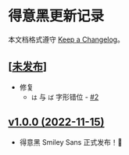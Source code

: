 # 得意黑更新记录

本文档格式遵守 [Keep a Changelog]。

## [[未发布]]

- 修复
  - `は` 与 `ば` 字形错位 - [#2]

## [v1.0.0 (2022-11-15)]

- 得意黑 Smiley Sans 正式发布！🎉

[Keep a Changelog]: https://keepachangelog.com

[未发布]: https://github.com/atelier-anchor/smiley-sans/compare/v1.0.0...main
[v1.0.0 (2022-11-15)]: https://github.com/atelier-anchor/smiley-sans/compare/3ab4da3...v1.0.0

[#2]: https://github.com/atelier-anchor/smiley-sans/issues/2
